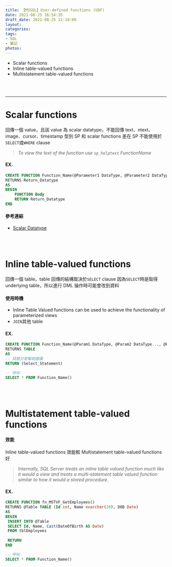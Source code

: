 ```yaml
---
title: 【MSSQL】User-defined functions (UDF)
date: 2021-08-25 16:54:35
draft_date: 2021-08-25 11:18:06
layout:
categories:
tags:
- SQL
- 筆記
photos:
---
```


- Scalar functions
- Inline table-valued functions
- Multistatement table-valued functions
<!-- more -->

<br />
<br />

---

# Scalar functions
回傳一個 value，且該 value 為 scalar datatype，不能回傳 text、ntext、image、cursor、timestamp 型別
SP 和 scalar functions 差在 SP 不能使用於`SELECT`或`WHERE` clause

> _To view the text of the function use `sp_helptext` FunctionName_

#### EX.
```sql
CREATE FUNCTION Function_Name(@Parameter1 DataType, @Parameter2 DataType,..@Parametern Datatype)
RETURNS Return_Datatype
AS
BEGIN
    FUNCTION Body
    RETURN Return_Datatype
END
```

#### 參考連結
- [Scalar Datatype](https://link.springer.com/content/pdf/bbm:978-1-4302-3696-2/1.pdf)
<br />
<br />


# Inline table-valued functions
回傳一個 table，table 回傳的結構取決於`SELECT` clause
因為`SELECT`時是取得 underlying table，所以進行 DML 操作時可能會改到資料

#### 使用時機
- Inline Table Valued functions can be used to achieve the functionality of parameterized views
- `JOIN`其他 table

#### EX.
```sql
CREATE FUNCTION Function_Name(@Param1 DataType, @Param2 DataType..., @ParamN DataType)
RETURNS TABLE
AS
-- 括號只是幫助閱讀
RETURN (Select_Statement)

-- 呼叫
SELECT * FROM Function_Name()
```
<br />
<br />


# Multistatement table-valued functions

#### 效能
Inline table-valued functions 效能較 Multistatement table-valued functions 好
> _Internally, SQL Server treats an inline table valued function much like it would a view and treats a multi-statement table valued function similar to how it would a stored procedure._

#### EX.
```sql
CREATE FUNCTION fn_MSTVF_GetEmployees()
RETURNS @Table TABLE (Id int, Name nvarchar(20), DOB Date)
AS
BEGIN
 INSERT INTO @Table
 SELECT Id, Name, Cast(DateOfBirth AS Date)
 FROM tblEmployees
 
 RETURN
END

-- 呼叫
SELECT * FROM Function_Name()
```